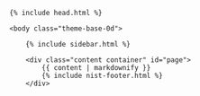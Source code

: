 <!DOCTYPE html>
<html lang="en-us">

    {% include head.html %}

    <body class="theme-base-0d">

        {% include sidebar.html %}

        <div class="content container" id="page">
            {{ content | markdownify }}
            {% include nist-footer.html %}
        </div>

  </body>
</html>
